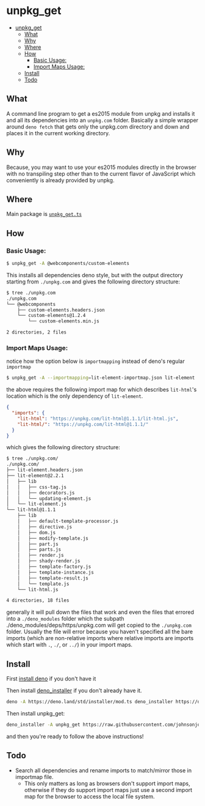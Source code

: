 # unpkg_get

- [unpkg_get](#unpkgget)
	- [What](#what)
	- [Why](#why)
	- [Where](#where)
	- [How](#how)
		- [Basic Usage:](#basic-usage)
		- [Import Maps Usage:](#import-maps-usage)
	- [Install](#install)
	- [Todo](#todo)

##  What

A command line program to get a es2015 module from unpkg and installs it and all its dependencies into an `unpkg.com` folder. Basically a simple wrapper around `deno fetch` that gets only the unpkg.com directory and down and places it in the current working directory.

## Why

Because, you may want to use your es2015 modules directly in the browser with no transpiling
step other than to the current flavor of JavaScript which conveniently is already provided by unpkg.

## Where

Main package is [`unpkg_get.ts`](./unpkg_get.ts)

##  How

### Basic Usage:

```bash
$ unpkg_get -A @webcomponents/custom-elements
```

This installs all dependencies deno style, but with the output
directory starting from `./unpkg.com` and gives the following directory structure:

```bash
$ tree ./unpkg.com
./unpkg.com
└── @webcomponents
    ├── custom-elements.headers.json
    └── custom-elements@1.2.4
        └── custom-elements.min.js

2 directories, 2 files
```

### Import Maps Usage:

notice how the option below is `importmapping` instead of deno's regular `importmap`

```bash
$ unpkg_get -A --importmapping=lit-element-importmap.json lit-element
```

the above requires the following import map for which describes `lit-html`'s location 
which is the only dependency of `lit-element`.

```json
{
  "imports": {
    "lit-html": "https://unpkg.com/lit-html@1.1.1/lit-html.js",
    "lit-html/": "https://unpkg.com/lit-html@1.1.1/"
  }
}
```

which gives the following directory structure:

```bash
$ tree ./unpkg.com/
./unpkg.com/
├── lit-element.headers.json
├── lit-element@2.2.1
│   ├── lib
│   │   ├── css-tag.js
│   │   ├── decorators.js
│   │   └── updating-element.js
│   └── lit-element.js
└── lit-html@1.1.1
    ├── lib
    │   ├── default-template-processor.js
    │   ├── directive.js
    │   ├── dom.js
    │   ├── modify-template.js
    │   ├── part.js
    │   ├── parts.js
    │   ├── render.js
    │   ├── shady-render.js
    │   ├── template-factory.js
    │   ├── template-instance.js
    │   ├── template-result.js
    │   └── template.js
    └── lit-html.js

4 directories, 18 files
```

generally it will pull down the files that work and even the files
that errored into a `./deno_modules` folder which the subpath ./deno_modules/deps/https/unpkg.com 
will get copied to the `./unpkg.com` folder. Usually the file will error because you haven't specified
all the bare imports (which are non-relative imports where relative imports are imports which start
with `.`, `./`, or `../`) in your import maps.

##  Install

First [install deno](https://github.com/denoland/deno_install) if you don't have it

Then install [deno_installer](https://github.com/denoland/deno_std/tree/master/installer) if you don't already have it.

```bash
deno -A https://deno.land/std/installer/mod.ts deno_installer https://deno.land/std/installer/mod.ts -A
```

Then install unpkg_get:

```bash
deno_installer -A unpkg_get https://raw.githubusercontent.com/johnsonjo4531/unpkg_get/master/unpkg_get.ts -A
```

and then you're ready to follow the above instructions!


## Todo

  - Search all dependencies and rename imports to match/mirror those in importmap file.
    - This only matters as long as browsers don't support import maps, otherwise if they do support import maps just use a second import map for the browser to access the local file system.
